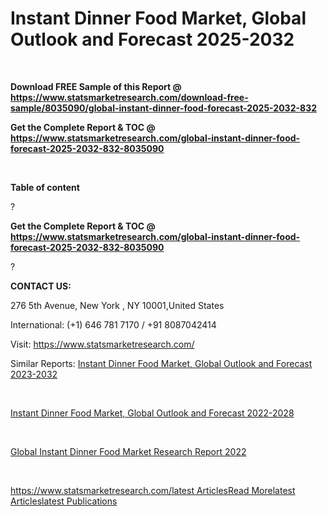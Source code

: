 <h1>Instant Dinner Food Market, Global Outlook and Forecast 2025-2032</h1><br/><p><strong>Download FREE Sample of this Report @ <a href="https://www.statsmarketresearch.com/download-free-sample/8035090/global-instant-dinner-food-forecast-2025-2032-832">https://www.statsmarketresearch.com/download-free-sample/8035090/global-instant-dinner-food-forecast-2025-2032-832</a></strong></p>
 
 
 
 <div><b>Get the Complete Report & TOC @ <a href="https://www.statsmarketresearch.com/global-instant-dinner-food-forecast-2025-2032-832-8035090">https://www.statsmarketresearch.com/global-instant-dinner-food-forecast-2025-2032-832-8035090</a></b></div>
 
 
 
 <p><br />
 
 <b>Table of content</b></p>
 
 
 
 <p>? </p>
 
 
 
 <div><b>Get the Complete Report & TOC @ <a href="https://www.statsmarketresearch.com/global-instant-dinner-food-forecast-2025-2032-832-8035090">https://www.statsmarketresearch.com/global-instant-dinner-food-forecast-2025-2032-832-8035090</a></b></div>
 
 
 
 <p>? </p>
 
 
 
 <p><b>CONTACT US:</b><br />
 
 276 5th Avenue, New York , NY 10001,United States<br />
 
 International: (+1) 646 781 7170 / +91 8087042414<br />
 
 Visit: <a href="https://www.statsmarketresearch.com/">https://www.statsmarketresearch.com/</a><br />
 
 Similar Reports: <a href="https://www.statsmarketresearch.com/global-instant-dinner-food-forecast-2025-2032-832-8035090">Instant Dinner Food Market, Global Outlook and Forecast 2023-2032</a><br />
 
 <br />
 
 <a href="https://www.statsmarketresearch.com/global-instant-dinner-food-forecast-2025-2032-832-8035090">Instant Dinner Food Market, Global Outlook and Forecast 2022-2028</a><br />
 
 <br />
 
 <a href="https://www.statsmarketresearch.com/global-instant-dinner-food-forecast-2025-2032-832-8035090">Global Instant Dinner Food Market Research Report 2022</a><br />
 
 <br />
 
 <a href="https://gyeongbokgung.com">https://www.statsmarketresearch.com/</a><a href="https://hallyeomaritime.com">latest Articles</a><a href="https://jingwansa.com">Read More</a><a href="https://nguoiviet.jp/">latest Articles</a><a href="https://www.intelmarketresearch.com/">latest Publications</a></p>
